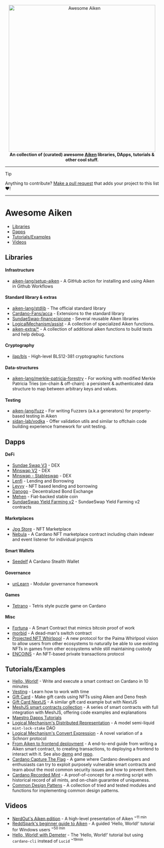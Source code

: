<p align="center">
    <img src=".github/awesome-aiken.png" alt="Awesome Aiken" width="480"/>
    <br/>
    <strong>An collection of (curated) awesome <a href="https://aiken-lang.org" alt="aiken-lang.org"/>Aiken</a> libraries, DApps, tutorials & other cool stuff.</strong>
</p>

---

> [!TIP]
>
> Anything to contribute? [Make a pull request](https://github.com/aiken-lang/awesome-aiken/pulls) that adds your project to this list :heart:!

---

# Awesome Aiken

- [Libraries](#Libraries)
- [Dapps](#Dapps)
- [Tutorials/Examples](#tutorialsexamples)
- [Videos](#Videos)

## Libraries

#### Infrastructure

- [aiken-lang/setup-aiken](https://github.com/aiken-lang/setup-aiken) - A GitHub action for installing and using Aiken in Github Workflows

#### Standard library & extras 

- [aiken-lang/stdlib](https://github.com/aiken-lang/stdlib) - The official standard library
- [Cardano-Fans/acca](https://github.com/Cardano-Fans/acca) - Extensions to the standard library
- [SundaeSwap-finance/aicone](https://github.com/SundaeSwap-finance/aicone) - Several reusable Aiken libraries
- [LogicalMechanism/assist](https://github.com/logicalmechanism/assist) - A collection of specialized Aiken functions.
- [aiken-extra/*](https://github.com/aiken-extra) - A collection of additional aiken functions to build tests and help debug.

#### Cryptography 

- [ilap/bls](https://github.com/ilap/bls) - High-level BLS12-381 cryptographic functions 

#### Data-structures

- [aiken-lang/merkle-patricia-forestry](https://github.com/aiken-lang/merkle-patricia-forestry) - For working with modified Merkle Patricia Tries (on-chain & off-chain): a persistent & authenticated data structure to map between arbitrary keys and values.

#### Testing

- [aiken-lang/fuzz](https://github.com/aiken-lang/fuzz) - For writing Fuzzers (a.k.a generators) for property-based testing in Aiken 
- [sidan-lab/vodka](https://github.com/sidan-lab/vodka) - Offer validation utils and similar to offchain code building experience framework for unit testing.

## Dapps

#### DeFi

- [Sundae Swap V3](https://github.com/SundaeSwap-finance/sundae-contracts) - DEX
- [Minswap V2](https://github.com/minswap/minswap-dex-v2) - DEX
- [Minswap - Stableswap](https://github.com/minswap/minswap-stableswap) - DEX
- [Lenfi](https://github.com/lenfiLabs/lenfi-smart-contracts) - Lending and Borrowing
- [Levvy](https://levvy.fi/) - NFT based lending and borrowing
- [Danogo](https://danogo.io/) - Decentralized Bond Exchange
- [Mehen](https://mehen.io) - Fiat-backed stable coin
- [SundaeSwap Yield Farming v2](https://github.com/SundaeSwap-finance/sundae-yield-v2) - SundaeSwap Yield Farming v2 contracts

#### Marketplaces

- [Jpg Store](https://github.com/jpg-store/contracts-v3) - NFT Marketplace
- [Nebula](https://github.com/spacebudz/nebula/tree/main/contract/src/nebula) - A Cardano NFT marketplace contract including chain indexer and event listener for individual projects

#### Smart Wallets

- [Seedelf](https://github.com/logical-mechanism/Seedelf-Wallet) A Cardano Stealth Wallet

#### Governance

- [unLearn](https://github.com/Astodialo/unLearn) - Modular governance framework

#### Games

- [Tetrano](https://tetrano.net) - Tetris style puzzle game on Cardano

#### Misc

- [Fortuna](https://github.com/cardano-miners/fortuna) - A Smart Contract that mimics bitcoin proof of work
- [morbid](https://github.com/ariady-putra/morbid) - A dead-man's switch contract
- [Projected NFT Whirlpool](https://github.com/dcSpark/projected-nft-whirlpool) - A new protocol for the Paima Whirlpool vision to allow users from other ecosystems to naturally be able to use existing NFTs in games from other ecosystems while still maintaining custody
- [ENCOINS](https://github.com/encryptedcoins/encoins-core-aiken) - An NFT-based private transactions protocol

## Tutorials/Examples

- [Hello, World!](https://aiken-lang.org/example--hello-world) - Write and execute a smart contract on Cardano in 10 minutes
- [Vesting](https://aiken-lang.org/example--vesting) - Learn how to work with time
- [Gift Card](https://aiken-lang.org/example--gift-card) - Make gift cards using NFTs using Aiken and Deno fresh
- [Gift Card NextJS](https://github.com/adalicious/aiken-gift-card) - A similar gift card example but with NextJS
- [MeshJS smart contracts collection](https://github.com/MeshJS/mesh/tree/main/packages/mesh-contract/src) - A series of smart contracts  with full integration with MeshJS, offering code examples and explanations
- [Maestro Dapps Tutorials](https://github.com/maestro-org/dapp-platform-tutorials/tree/main/bets)
- [Logical Mechanism's Distributed Representation](https://github.com/logicalmechanism/distributed_representation) - A model semi-liquid `mint-lock-stake` DAO
- [Logical Mechanism's Convert Expression](https://github.com/logicalmechanism/convert-expression) - A novel variation of a Schnorr protocol
- [From Aiken to frontend deployment](https://meshjs.dev/guides/aiken) - A end-to-end guide from writing a Aiken smart contract, to creating transactions, to deploying a frontend to interact with it. See also [demo](https://aiken-next-ts-template.vercel.app/) and [repo](https://github.com/MeshJS/aiken-next-ts-template).
- [Cardano Capture The Flag](https://github.com/vacuumlabs/cardano-ctf) - A game where Cardano developers and enthusiasts can try to exploit purposely vulnerable smart contracts and learn about the most common security issues and how to prevent them.
- [Cardano Recorded Mint](https://github.com/keyan-m/cardano-recorded-mint) - A proof-of-concept for a minting script with historical record of all mints, and on-chain guarantee of uniqueness.
- [Common Design Pattens](https://github.com/Anastasia-Labs/aiken-design-patterns) - A collection of tried and tested modules and functions for implementing common design patterns.
  
## Videos

- [NerdOut's Aiken edition](https://www.youtube.com/watch?v=9wbQ33uzwsc&pp=ygUNQWlrZW4gY2FyZGFubw%3D%3D) - A high-level presentation of Aiken <sup> ~11 min</sup>
- [ReddSpark's beginner guide to Aiken](https://www.youtube.com/watch?v=-H5llvQdpRw&pp=ygUPcmVkZHNwYXJrIGFpa2Vu) - A guided 'Hello, World!' tutorial for Windows users <sup> ~50 min</sup>
- [Hello, World! with Demeter](https://twitter.com/i/status/1652846950251732993) - The 'Hello, World!' tutorial but using `cardano-cli` instead of `Lucid` <sup> ~19min</sup>
